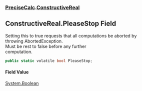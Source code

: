 ### [PreciseCalc](PreciseCalc.md 'PreciseCalc').[ConstructiveReal](PreciseCalc.ConstructiveReal.md 'PreciseCalc.ConstructiveReal')

## ConstructiveReal.PleaseStop Field

Setting this to true requests that all computations be aborted by  
throwing AbortedException.  
Must be rest to false before any further  
computation.

```csharp
public static volatile bool PleaseStop;
```

#### Field Value
[System.Boolean](https://docs.microsoft.com/en-us/dotnet/api/System.Boolean 'System.Boolean')